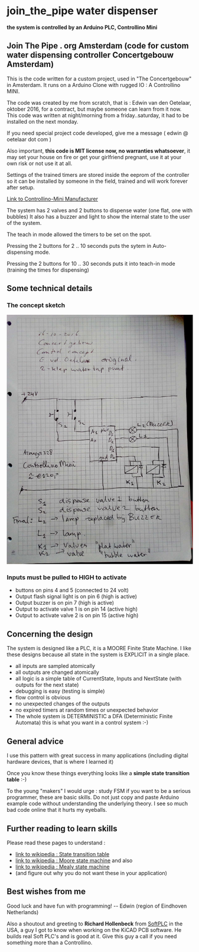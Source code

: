 # join_the_pipe water dispenser

__the system is controlled by an Arduino PLC, Controllino Mini__

## Join The Pipe . org Amsterdam (code for custom water dispensing controller Concertgebouw Amsterdam)

This is the code written for a custom project, used in "The Concertgebouw"  in Amsterdam.
It runs on a Arduino Clone with rugged IO : A Controllino MINI.

The code was created by me from scratch, that is : Edwin van den Oetelaar, oktober 2016, for a contract, but maybe someone can learn from it now.
This code was written at night/morning from a friday..saturday, it had to be installed on the next monday.

If you need special project code developed, give me a message ( edwin @ oetelaar dot com )

Also important, __this code is MIT license now, no warranties whatsoever__, it may set your house on fire or get your girlfriend pregnant, use it at your own risk or not use it at all.

Settings of the trained timers are stored inside the eeprom of the controller so it can be installed by someone in the field, trained and will work forever after setup.


[Link to Controllino-Mini Manufacturer](https://www.controllino.biz/product/controllino-mini/)

The system has 2 valves and 2 buttons to dispense water (one flat, one with bubbles)
It also has a buzzer and light to show the internal state to the user of the system.

The teach in mode allowed the timers to be set on the spot.

Pressing the 2 buttons for 2 .. 10 seconds puts the sytem in Auto-dispensing mode.

Pressing the 2 buttons for 10 .. 30 seconds puts it into teach-in mode (training the times for dispensing)

## Some technical details

### The concept sketch

![Image of Concept Electrical schematic](controllino_concept_JTP.jpg)


### Inputs must be pulled to HIGH to activate

* buttons on pins 4 and 5 (connected to 24 volt)
* Output flash signal light is on pin 6 (high is active)
* Output buzzer is on pin 7 (high is active)
* Output to activate valve 1 is on pin 14 (active high)
* Output to activate valve 2 is on pin 15 (active high)

## Concerning the design

The system is designed like a PLC, it is a MOORE Finite State Machine.
I like these designs because all state in the system is EXPLICIT in a single place.

* all inputs are sampled atomically
* all outputs are changed atomically
* all logic is a simple table of CurrentState, Inputs and NextState (with outputs for the next state)
* debugging is easy (testing is simple)
* flow control is obvious
* no unexpected changes of the outputs
* no expired timers at random times or unexpected behavior
* The whole system is DETERMINISTIC a DFA (Deterministic Finite Automata) this is what you want in a control system :-)

## General advice

I use this pattern with great success in many applications (including digital hardware devices, that is where I learned it)

Once you know these things everything looks like a __simple state transition table__ :-)

To the young "makers" I would urge : study FSM if you want to be a serious programmer, these are basic skills. Do not just copy and paste Arduino example code without understanding the underlying theory. I see so much bad code online that it hurts my eyeballs.

## Further reading to learn skills

Please read these pages to understand :

* [link to wikipedia : State transition table](https://en.wikipedia.org/wiki/State-transition_table) 
* [link to wikipedia : Moore state machine](https://en.wikipedia.org/wiki/Moore_machine) and also
* [link to wikipedia : Mealy state machine](https://en.wikipedia.org/wiki/Mealy_machine)
* (and figure out why you do not want these in your application)

## Best wishes from me

Good luck and have fun with programming!
-- Edwin (region of Eindhoven Netherlands)

Also a shoutout and greeting to __Richard Hollenbeck__ from [SoftPLC](http://www.softplc.com/products/controllers/) in the USA, a guy I got to know when working on the KiCAD PCB software. 
He builds real Soft PLC's and is good at it. Give this guy a call if you need something more than a Controllino.
